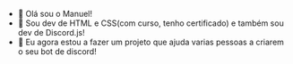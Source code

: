 - 👋 Olá sou o Manuel!
- 👀 Sou dev de HTML e CSS(com curso, tenho certificado) e também sou dev de Discord.js!
- 🌱 Eu agora estou a fazer um projeto que ajuda varias pessoas a criarem o seu bot de discord!
